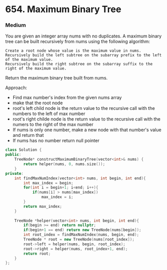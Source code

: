 # 654. Maximum Binary Tree
### Medium

You are given an integer array nums with no duplicates. A maximum binary tree can be built recursively from nums using the following algorithm:

    Create a root node whose value is the maximum value in nums.
    Recursively build the left subtree on the subarray prefix to the left of the maximum value.
    Recursively build the right subtree on the subarray suffix to the right of the maximum value.

Return the maximum binary tree built from nums.

Approach: 
* Find max number's index from the given nums array
* make that the root node
* root's left child node is the return value to the recursive call with the numbers to the left of max number
* root's right childe node is the return value to the recursive call with the numers to the right of the max number
* If nums is only one number, make a new node with that number's value and return that
* If nums has no number return null pointer

```cpp
class Solution {
public:
    TreeNode* constructMaximumBinaryTree(vector<int>& nums) {
        return helper(nums, 0, nums.size());
    }
private:
    int findMaxNumIndex(vector<int> nums, int begin, int end){
        int max_index = begin;
        for(int i = begin+1; i<end; i++){
            if(nums[i] > nums[max_index])
                max_index = i;
        }
        return max_index;
    }
    
    TreeNode *helper(vector<int> nums, int begin, int end){
        if(begin >= end) return nullptr;
        if(begin+1 == end) return new TreeNode(nums[begin]);
        int root_index = findMaxNumIndex(nums, begin, end);
        TreeNode * root = new TreeNode(nums[root_index]);
        root->left = helper(nums, begin, root_index);
        root->right = helper(nums, root_index+1, end);
        return root;
    }
};
```